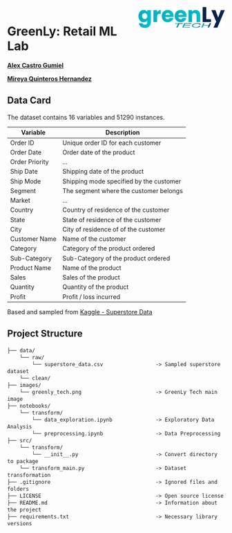 <img align="right" src="images/greenly_tech.png" width="200px">

# GreenLy: Retail ML Lab

[**Alex Castro Gumiel**](https://www.linkedin.com/in/alex-castro-gumiel/)

[**Mireya Quinteros Hernandez**](https://www.linkedin.com/in/mireyaquinteros/)

## Data Card

The dataset contains 16 variables and 51290 instances.

|Variable|Description|
|--------|-----------|
|Order ID|Unique order ID for each customer|
|Order Date|Order date of the product|
|Order Priority|...|
|Ship Date|Shipping date of the product|
|Ship Mode|Shipping mode specified by the customer|
|Segment|The segment where the customer belongs|
|Market|...|
|Country|Country of residence of the customer|
|State|State of residence of the customer|
|City|City of residence of of the customer|
|Customer Name|Name of the customer|
|Category|Category of the product ordered|
|Sub-Category|Sub-Category of the product ordered|
|Product Name|Name of the product|
|Sales|Sales of the product|
|Quantity|Quantity of the product|
|Profit|Profit / loss incurred|

Based and sampled from [Kaggle - Superstore Data](https://www.kaggle.com/datasets/jr2ngb/superstore-data)

## Project Structure

    ├── data/
        └── raw/
            └── superstore_data.csv                 -> Sampled superstore dataset
        └── clean/
    ├── images/
        └── greenly_tech.png                        -> GreenLy Tech main image
    ├── notebooks/
        └── transform/
            └── data_exploration.ipynb              -> Exploratory Data Analysis
            └── preprocessing.ipynb                 -> Data Preprocessing
    ├── src/
        └── transform/
            └── __init__.py                         -> Convert directory to package
        └── transform_main.py                       -> Dataset transformation
    ├── .gitignore                                  -> Ignored files and folders
    ├── LICENSE                                     -> Open source license
    ├── README.md                                   -> Information about the project
    ├── requirements.txt                            -> Necessary library versions
